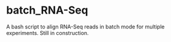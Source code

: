 # batch_RNA-Seq
A bash script to align RNA-Seq reads in batch mode for multiple experiments.
Still in construction.
